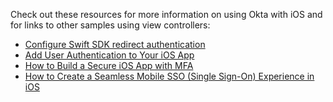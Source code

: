 Check out these resources for more information on using Okta with iOS and for links to other samples using view controllers:

* [Configure Swift SDK redirect authentication](/docs/guides/mobile-swift-configure-redirect/)
* [Add User Authentication to Your iOS App](https://developer.okta.com/code/ios/)
* [How to Build a Secure iOS App with MFA](https://developer.okta.com/blog/2025/08/20/ios-mfa)
* [How to Create a Seamless Mobile SSO (Single Sign-On) Experience in iOS](/blog/2022/01/13/mobile-sso)
